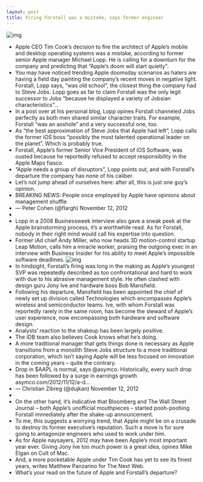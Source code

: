 ```yaml
---
layout: post
title: Firing Forstall was a mistake, says former engineer
---
```

![img](http://media.idownloadblog.com/wp-content/uploads/2012/09/scott-forstall.png)
* Apple CEO Tim Cook’s decision to fire the architect of Apple’s mobile and desktop operating systems was a mistake, according to former senior Apple manager Michael Lopp. He is calling for a downturn for the company and predicting that “Apple’s doom will start quietly”.
* You may have noticed trending Apple doomsday scenarios as haters are having a field day painting the company’s recent moves in negative light. Forstall, Lopp says, “was old school”, the closest thing the company had to Steve Jobs. Lopp goes as far to claim Forstall was the only legit successor to Jobs “because he displayed a variety of Jobsian characteristics”…
* In a post over at his personal blog, Lopp opines Forstall channeled Jobs perfectly as both men shared similar character traits. For example, Forstall “was an asshole” and a very successful one, too.
* As “the best approximation of Steve Jobs that Apple had left”, Lopp calls the former iOS boss “possibly the most talented operational leader on the planet”. Which is probably true.
* Forstall, Apple’s former Senior Vice President of iOS Software, was ousted because he reportedly refused to accept responsibility in the Apple Maps fiasco.
* “Apple needs a group of disruptors”, Lopp points out, and with Forstall’s departure the company has none of his caliber.
* Let’s not jump ahead of ourselves here: after all, this is just one guy’s opinion.
* BREAKING NEWS: People once employed by Apple have opinions about management shuffle
* — Peter Cohen (@flargh) November 12, 2012
*  
* Lopp in a 2008 Businessweek interview also gave a sneak peek at the Apple brainstorming process, it’s a worthwhile read. As for Forstall, nobody in their right mind would call his expertise into question.
* Former iAd chief Andy Miller, who now heads 3D motion-control startup Leap Motion, calls him a miracle worker, praising the outgoing exec in an interview with Business Insider for his ability to meet Apple’s impossible software deadlines.
![img](http://media.idownloadblog.com/wp-content/uploads/2012/10/scott-forestall-tim-cook.jpg)
* In hindsight, Forstall’s firing was long in the making as Apple’s youngest SVP was repeatedly described as too confrontational and hard to work with due to his abrasive management style. He often clashed with design guru Jony Ive and hardware boss Bob Mansfield.
* Following his departure, Mansfield has been appointed the chief of newly set up division called Technologies which encompasses Apple’s wireless and semiconductor teams. Ive, with whom Forstall was reportedly rarely in the same room, has become the steward of Apple’s user experience, now encompassing both hardware and software design.
* Analysts’ reaction to the shakeup has been largely positive.
* The iDB team also believes Cook knows what he’s doing.
* A more traditional manager that gets things done is necessary as Apple transitions from a monolith Steve Jobs structure to a more traditional corporation, which isn’t saying Apple will be less focused on innovation in the coming years – quite the contrary.
* Drop in $AAPL is normal, says @asymco. Historically, every such drop has been followed by a surge in earnings growth asymco.com/2012/11/12/a-d…
* — Christian Zibreg (@dujkan) November 12, 2012
*  
* On the other hand, it’s indicative that Bloomberg and The Wall Street Journal – both Apple’s unofficial mouthpieces – started pooh-poohing Forstall immediately after the shake-up announcement.
* To me, this suggests a worrying trend, that Apple might be on a crusade to destroy its former executive’s reputation. Such a move is for sure going to antagonize engineers who used to work under him.
* As for Apple naysayers, 2012 may have been Apple’s most important year ever. Giving Jony Ive too much power is a great idea, opines Mike Elgan on Cult of Mac.
* And, a more pocketable Apple under Tim Cook has yet to see its finest years, writes Matthew Panzarino for The Next Web.
* What’s your read on the future of Apple and Forstall’s departure?

